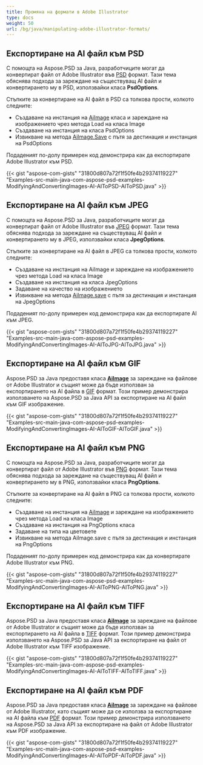 ```yaml
---
title: Промяна на формати в Adobe Illustrator
type: docs
weight: 50
url: /bg/java/manipulating-adobe-illustrator-formats/
---
```


## **Експортиране на AI файл към PSD**
С помощта на Aspose.PSD за Java, разработчиците могат да конвертират файл от Adobe Illustrator във [PSD](https://wiki.fileformat.com/image/psd/) формат. Тази тема обяснява подхода за зареждане на съществуващ AI файл и конвертирането му в PSD, използвайки класа **PsdOptions**.

Стъпките за конвертиране на AI файл в PSD са толкова прости, колкото следните:

- Създаване на инстанция на [AiImage](https://reference.aspose.com/java/psd/com.aspose.psd.fileformats.ai/AiImage) класа и зареждане на изображението чрез метода Load на класа Image
- Създаване на инстанция на класа PsdOptions
- Извикване на метода [AiImage.Save](https://reference.aspose.com/java/psd/com.aspose.psd/Image#save--) с пътя за дестинация и инстанция на PsdOptions

Подаденият по-долу примерен код демонстрира как да експортирате Adobe Illustrator към PSD.



{{< gist "aspose-com-gists" "31800d807a72f1f50fe4b29374119227" "Examples-src-main-java-com-aspose-psd-examples-ModifyingAndConvertingImages-AI-AIToPSD-AIToPSD.java" >}}
## **Експортиране на AI файл към JPEG**
С помощта на Aspose.PSD за Java, разработчиците могат да конвертират файл от Adobe Illustrator във [JPEG](https://wiki.fileformat.com/image/jpeg/) формат. Тази тема обяснява подхода за зареждане на съществуващ AI файл и конвертирането му в JPEG, използвайки класа **JpegOptions**.

Стъпките за конвертиране на AI файл в JPEG са толкова прости, колкото следните:

- Създаване на инстанция на AiImage и зареждане на изображението чрез метода Load на класа Image
- Създаване на инстанция на класа JpegOptions
- Задаване на качество на изображението
- Извикване на метода [AiImage.save](https://reference.aspose.com/java/psd/com.aspose.psd.fileformats.ai/AiImage) с пътя за дестинация и инстанция на JpegOptions

Подаденият по-долу примерен код демонстрира как да експортирате AI към JPEG.



{{< gist "aspose-com-gists" "31800d807a72f1f50fe4b29374119227" "Examples-src-main-java-com-aspose-psd-examples-ModifyingAndConvertingImages-AI-AIToJPG-AIToJPG.java" >}}
## **Експортиране на AI файл към GIF**
Aspose.PSD за Java предоставя класа [**AiImage**](https://reference.aspose.com/java/psd/com.aspose.psd.fileformats.ai/AiImage) за зареждане на файлове от Adobe Illustrator и същият може да бъде използван за експортирането на AI файла в [GIF](https://wiki.fileformat.com/image/gif/) формат. Този пример демонстрира използването на Aspose.PSD за Java API за експортиране на AI файл към GIF изображение.

{{< gist "aspose-com-gists" "31800d807a72f1f50fe4b29374119227" "Examples-src-main-java-com-aspose-psd-examples-ModifyingAndConvertingImages-AI-AIToGIF-AIToGIF.java" >}}
## **Експортиране на AI файл към PNG**
С помощта на Aspose.PSD за Java, разработчиците могат да конвертират файл от Adobe Illustrator във [PNG](https://wiki.fileformat.com/image/png/) формат. Тази тема обяснява подхода за зареждане на съществуващ AI файл и конвертирането му в PNG, използвайки класа **PngOptions**.

Стъпките за конвертиране на AI файл в PNG са толкова прости, колкото следните:

- Създаване на инстанция на [AiImage](https://reference.aspose.com/java/psd/com.aspose.psd.fileformats.ai/AiImage) и зареждане на изображението чрез метода Load на класа Image
- Създаване на инстанция на PngOptions класа
- Задаване на типа на цветовете
- Извикване на метода AiImage.save с пътя за дестинация и инстанция на PngOptions

Подаденият по-долу примерен код демонстрира как да конвертирате Adobe Illustrator към PNG.



{{< gist "aspose-com-gists" "31800d807a72f1f50fe4b29374119227" "Examples-src-main-java-com-aspose-psd-examples-ModifyingAndConvertingImages-AI-AIToPNG-AIToPNG.java" >}}
## **Експортиране на AI файл към TIFF**
Aspose.PSD за Java предоставя класа [**AiImage**](https://reference.aspose.com/java/psd/com.aspose.psd.fileformats.ai/AiImage) за зареждане на файлове от Adobe Illustrator и същият може да бъде използван за експортирането на AI файла в [TIFF](https://wiki.fileformat.com/image/tiff) формат. Този пример демонстрира използването на Aspose.PSD за Java API за експортиране на файл от Adobe Illustrator към TIFF изображение.

{{< gist "aspose-com-gists" "31800d807a72f1f50fe4b29374119227" "Examples-src-main-java-com-aspose-psd-examples-ModifyingAndConvertingImages-AI-AIToTIFF-AIToTIFF.java" >}}



## **Експортиране на AI файл към PDF**
Aspose.PSD за Java предоставя класа [**AiImage**](https://reference.aspose.com/java/psd/com.aspose.psd.fileformats.ai/AiImage) за зареждане на файлове от Adobe Illustrator, като същият може да се използва за експортиране на AI файла към [PDF](https://docs.fileformat.com/pdf/) формат. Този пример демонстрира използването на Aspose.PSD за Java API за експортиране на файл от Adobe Illustrator към PDF изображение.

{{< gist "aspose-com-gists" "31800d807a72f1f50fe4b29374119227" "Examples-src-main-java-com-aspose-psd-examples-ModifyingAndConvertingImages-AI-AIToPDF-AIToPDF.java" >}}